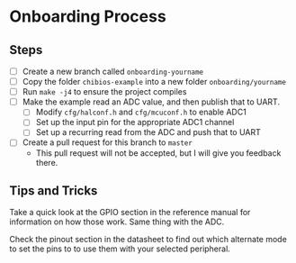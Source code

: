 # Onboarding Process

## Steps

- [ ] Create a new branch called `onboarding-yourname`
- [ ] Copy the folder `chibios-example` into a new folder `onboarding/yourname`
- [ ] Run `make -j4` to ensure the project compiles
- [ ] Make the example read an ADC value, and then publish that to UART.
    - [ ] Modify `cfg/halconf.h` and `cfg/mcuconf.h` to enable ADC1
    - [ ] Set up the input pin for the appropriate ADC1 channel
    - [ ] Set up a recurring read from the ADC and push that to UART
- [ ] Create a pull request for this branch to `master`
    - This pull request will not be accepted, but I will give you feedback there.


## Tips and Tricks

Take a quick look at the GPIO section in the reference manual for information on how those work.
Same thing with the ADC.



Check the pinout section in the datasheet to find out which alternate mode to set the pins
to to use them with your selected peripheral.
